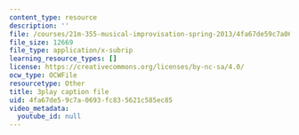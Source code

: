 ```yaml
---
content_type: resource
description: ''
file: /courses/21m-355-musical-improvisation-spring-2013/4fa67de59c7a0693fc835621c585ec85_ho1kCjRCjg8.srt
file_size: 12669
file_type: application/x-subrip
learning_resource_types: []
license: https://creativecommons.org/licenses/by-nc-sa/4.0/
ocw_type: OCWFile
resourcetype: Other
title: 3play caption file
uid: 4fa67de5-9c7a-0693-fc83-5621c585ec85
video_metadata:
  youtube_id: null
---
```

